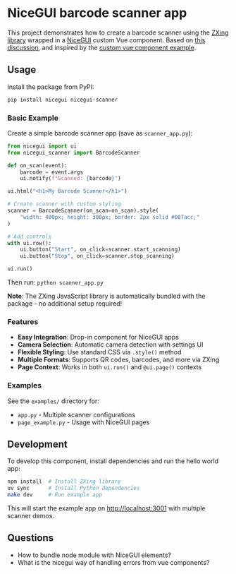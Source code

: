 # NiceGUI barcode scanner app

This project demonstrates how to create a barcode scanner using the [ZXing library] wrapped in a [NiceGUI] custom Vue component.
Based on [this discussion](https://github.com/zauberzeug/nicegui/discussions/5016),
and inspired by the [custom vue component example].

## Usage

Install the package from PyPI:

```bash
pip install nicegui nicegui-scanner
```

### Basic Example

Create a simple barcode scanner app (save as `scanner_app.py`):

```python
from nicegui import ui
from nicegui_scanner import BarcodeScanner

def on_scan(event):
    barcode = event.args
    ui.notify(f"Scanned: {barcode}")

ui.html("<h1>My Barcode Scanner</h1>")

# Create scanner with custom styling  
scanner = BarcodeScanner(on_scan=on_scan).style(
    "width: 400px; height: 300px; border: 2px solid #007acc;"
)

# Add controls
with ui.row():
    ui.button("Start", on_click=scanner.start_scanning)
    ui.button("Stop", on_click=scanner.stop_scanning)

ui.run()
```

Then run: `python scanner_app.py`

**Note**: The ZXing JavaScript library is automatically bundled with the package - no additional setup required!

### Features

- **Easy Integration**: Drop-in component for NiceGUI apps
- **Camera Selection**: Automatic camera detection with settings UI
- **Flexible Styling**: Use standard CSS via `.style()` method
- **Multiple Formats**: Supports QR codes, barcodes, and more via ZXing
- **Page Context**: Works in both `ui.run()` and `@ui.page()` contexts

### Examples

See the `examples/` directory for:
- `app.py` - Multiple scanner configurations
- `page_example.py` - Usage with NiceGUI pages

## Development

To develop this component, install dependencies and run the hello world app:

```bash
npm install  # Install ZXing library
uv sync      # Install Python dependencies
make dev     # Run example app
```

This will start the example app on <http://localhost:3001> with multiple scanner demos.

## Questions

- How to bundle node module with NiceGUI elements?
- What is the nicegui way of handling errors from vue components?

[ZXing library]: https://www.npmjs.com/package/@zxing/library
[NiceGUI]: https://nicegui.io/
[custom vue component example]: https://github.com/zauberzeug/nicegui/tree/main/examples/custom_vue_component
